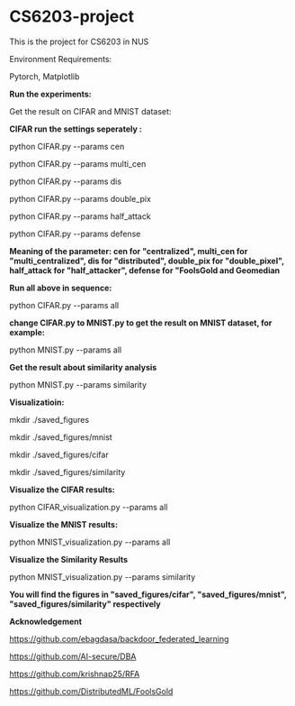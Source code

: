 # CS6203-project
This is the project for CS6203 in NUS

Environment Requirements:

Pytorch, Matplotlib

**Run the experiments:**

Get the result on CIFAR and MNIST dataset:

**CIFAR run the settings seperately :**

python CIFAR.py --params cen

python CIFAR.py --params multi_cen 

python CIFAR.py --params dis 

python CIFAR.py --params double_pix 

python CIFAR.py --params half_attack

python CIFAR.py --params defense

**Meaning of the parameter: cen for "centralized", multi_cen for "multi_centralized", dis for "distributed", double_pix for "double_pixel", half_attack for "half_attacker", defense for "FoolsGold and Geomedian**

**Run all above in sequence:**

python CIFAR.py --params all

**change CIFAR.py to MNIST.py to get the result on MNIST dataset, for example:**

python MNIST.py --params all

**Get the result about similarity analysis**

python MNIST.py --params similarity

**Visualizatioin:**

mkdir ./saved_figures

mkdir ./saved_figures/mnist

mkdir ./saved_figures/cifar

mkdir ./saved_figures/similarity

**Visualize the CIFAR results:**

python CIFAR_visualization.py --params all

**Visualize the MNIST results:**

python MNIST_visualization.py --params all


**Visualize the Similarity Results**

python MNIST_visualization.py --params similarity

**You will find the figures in "saved_figures/cifar", "saved_figures/mnist", "saved_figures/similarity" respectively**


**Acknowledgement**

https://github.com/ebagdasa/backdoor_federated_learning

https://github.com/AI-secure/DBA

https://github.com/krishnap25/RFA

https://github.com/DistributedML/FoolsGold

